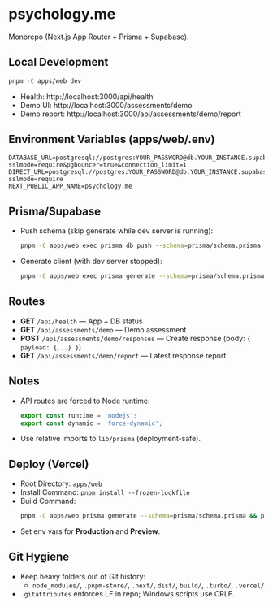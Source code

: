 # psychology.me

Monorepo (Next.js App Router + Prisma + Supabase).

## Local Development

```bash
pnpm -C apps/web dev
```

- Health: http://localhost:3000/api/health
- Demo UI: http://localhost:3000/assessments/demo
- Demo report: http://localhost:3000/api/assessments/demo/report

## Environment Variables (apps/web/.env)

```
DATABASE_URL=postgresql://postgres:YOUR_PASSWORD@db.YOUR_INSTANCE.supabase.co:6543/postgres?sslmode=require&pgbouncer=true&connection_limit=1
DIRECT_URL=postgresql://postgres:YOUR_PASSWORD@db.YOUR_INSTANCE.supabase.co:5432/postgres?sslmode=require
NEXT_PUBLIC_APP_NAME=psychology.me
```

## Prisma/Supabase

- Push schema (skip generate while dev server is running):
  ```bash
  pnpm -C apps/web exec prisma db push --schema=prisma/schema.prisma --skip-generate
  ```
- Generate client (with dev server stopped):
  ```bash
  pnpm -C apps/web exec prisma generate --schema=prisma/schema.prisma
  ```

## Routes

- **GET** `/api/health` — App + DB status
- **GET** `/api/assessments/demo` — Demo assessment
- **POST** `/api/assessments/demo/responses` — Create response (body: `{ payload: {...} }`)
- **GET** `/api/assessments/demo/report` — Latest response report

## Notes

- API routes are forced to Node runtime:
  ```ts
  export const runtime = 'nodejs';
  export const dynamic = 'force-dynamic';
  ```
- Use relative imports to `lib/prisma` (deployment-safe).

## Deploy (Vercel)

- Root Directory: `apps/web`
- Install Command: `pnpm install --frozen-lockfile`
- Build Command:
  ```bash
  pnpm -C apps/web prisma generate --schema=prisma/schema.prisma && pnpm -C apps/web build
  ```
- Set env vars for **Production** and **Preview**.

## Git Hygiene

- Keep heavy folders out of Git history:
  - `node_modules/`, `.pnpm-store/`, `.next/`, `dist/`, `build/`, `.turbo/`, `.vercel/`
- `.gitattributes` enforces LF in repo; Windows scripts use CRLF.
